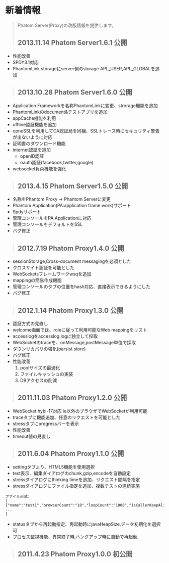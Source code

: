 # 新着情報 #

> Phatom Server(Proxy)の改版情報を提供します。
> ## 2013.11.14 Phatom Server1.6.1 公開 ##
  * 性能改善
  * SPDY3.1対応
  * PhantomLink storageにserver側のstorage APL\_USER,APL\_GLOBALを追加
> ## 2013.10.28 Phatom Server1.6.0 公開 ##
  * Application Frameworkを名称PhantomLinkに変更、strorage機能を追加
  * PhantomLinkのdocument&テストアプリを追加
  * appCache機能を利用
  * offline認証機能を追加
  * opneSSLを利用してCA認証局を同梱、SSLトレース時にセキュリティ警告が出ないように対応
  * 証明書のダウンロード機能
  * internet認証を追加
    * openID認証
    * oauth認証(facebook,twitter,google)
  * websocket負荷機能を強化

> ## 2013.4.15 Phatom Server1.5.0 公開 ##
  * 名称をPhantom Proxy -> Phantom Serverに変更
  * Phantom Application(PA:application frame work)サポート
  * Spdyサポート
  * 管理コンソールをPA Applicationに対応
  * 管理コンソールをデフォルトをSSL
  * バグ修正


> ## 2012.7.19 Phatom Proxy1.4.0 公開 ##
  * sessionStorage,Cross-document messagingを必須とした
  * クロスサイト認証を可能とした
  * WebSocketsフレームワークwsqを追加
  * mappingの簡易作成機能
  * 管理コンソールのタブの位置をhash対応、直接表示できるようにした
  * バグ修正


> ## 2012.1.14 Phatom Proxy1.3.0 公開 ##
  * 認証方式の見直し
  * welcome画面では、roleに従って利用可能なWeb mappingをリスト
  * accesslogをaccesslog.logに独立して採取
  * WebSocketのtraceを、onMessage,postMessage単位で採取
  * ダウンリカバリの強化(parsist store)
  * バグ修正
  * 性能改善
    1. poolサイズの最適化
    1. ファイルキャッシュの実装
    1. DBアクセスの削減


> ## 2011.11.03 Phatom Proxy1.2.0 公開 ##
  * WebSocket hybi-17対応 ie以外のブラウザでWebSocketが利用可能
  * traceタブに機能追加、任意のリクエストを可能とした
  * stressタブにprogressバーを表示
  * 性能改善
  * timeout値の見直し
> ## 2011.6.04 Phatom Proxy1.1.0 公開 ##
  * settingタブより、HTML5機能を使用選択
  * text表示、編集ダイアログのchunk,gzip,encodeを自動設定
  * stressダイアログにthinking timeを追加、リクエスト間隔を指定
  * stressダイアログにファイル指定を追加、複数テストの連続実施
```
ファイル形式:
[
{"name":"test1","browserCount":"10","loopCount":"1000","isCallerKeepAlive":"true",thinkingTime:1000},
...
]
```
  * statusタブから再起動指定、再起動時にjavaHeapSize,データ初期化を選択可
  * プロセス監視機能、異常終了時,ハングアップ時に自動で再起動
> ## 2011.4.23 Phatom Proxy1.0.0 初公開 ##